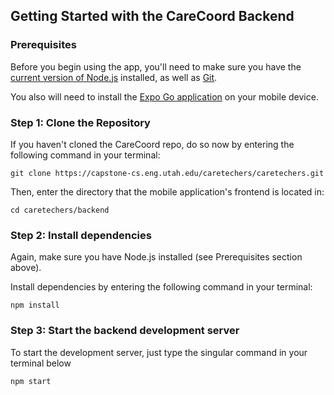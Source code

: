 ## Getting Started with the CareCoord Backend

### Prerequisites

Before you begin using the app, you'll need to make sure you have the [current version of Node.js](https://nodejs.org/en/download/) installed, as well as [Git](https://git-scm.com/).

You also will need to install the [Expo Go application](https://expo.dev/client) on your mobile device.

### Step 1: Clone the Repository

If you haven't cloned the CareCoord repo, do so now by entering the following command in your terminal:

`git clone https://capstone-cs.eng.utah.edu/caretechers/caretechers.git`

Then, enter the directory that the mobile application's frontend is located in:

`cd caretechers/backend`

### Step 2: Install dependencies

Again, make sure you have Node.js installed (see Prerequisites section above).

Install dependencies by entering the following command in your terminal:

`npm install`

### Step 3: Start the backend development server

To start the development server, just type the singular command in your terminal below

`npm start`
